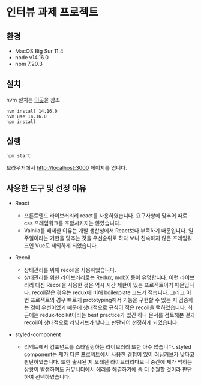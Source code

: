 # 인터뷰 과제 프로젝트

## 환경

- MacOS Big Sur 11.4
- node v14.16.0
- npm 7.20.3

## 설치

nvm 설치는 [이곳](https://github.com/nvm-sh/nvm)을 참조

```
nvm install 14.16.0
nvm use 14.16.0
npm install
```

## 실행

```
npm start
```

브라우저에서 [http://localhost:3000](http://localhost:3000) 페이지를 엽니다.

## 사용한 도구 및 선정 이유

- React

  - 프론트엔드 라이브러리리 react를 사용하였습니다. 요구사항에 맞추어 따로 css 프레임워크를 포함시키지는 않았습니다.
  - Valnila를 배제한 이유는 개발 생산성에서 React보다 부족하기 때문입니다. 일주일이라는 기한을 맞추는 것을 우선순위로 하다 보니 친숙하지 않은 프레임워크인 Vue도 제외하게 되었습니다.

- Recoil

  - 상태관리를 위해 recoil을 사용하였습니다.
  - 상태관리를 위한 라이브러리로는 Redux, mobX 등이 유명합니다. 이런 라이브러리 대신 Recoil을 사용한 것은 역시 시간 제한이 있는 프로젝트이기 때문입니다. recoil같은 경우는 redux에 비해 boilerplate 코드가 적습니다. 그리고 이번 프로젝트의 경우 빠르게 prototyping해서 기능을 구현할 수 있는 지 검증하는 것이 우선이었기 때문에 상대적으로 규칙이 적은 recoil을 택하였습니다. 최근에는 redux-toolkit이라는 best practice가 있긴 하나 문서를 검토해본 결과 recoil이 상대적으로 러닝커브가 낮다고 판단되어 선정하게 되었습니다.

- styled-component
  - 리엑트에서 컴포넌트를 스타일링하는 라이브러리 또한 아주 많습니다. styled component는 제가 다른 프로젝트에서 사용한 경험이 있어 러닝커브가 낮다고 판단하였습니다. 또한 출시된 지 오래된 라이브러리다보니 중간에 제가 막히는 상황이 발생하여도 커뮤니티에서 에러를 해결하기에 좀 더 수월할 것이라 판단하여 선택하였습니다.
